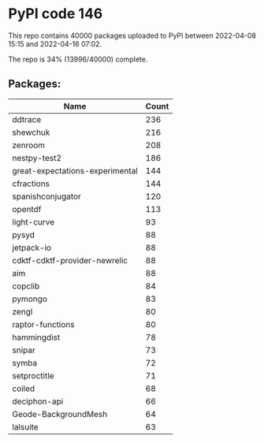 # PyPI code 146

This repo contains 40000 packages uploaded to PyPI between 
2022-04-08 15:15 and 2022-04-16 07:02.

The repo is 34% (13996/40000) complete.

## Packages:

| Name  | Count |
| ----- | ----- |
| ddtrace | 236 |
| shewchuk | 216 |
| zenroom | 208 |
| nestpy-test2 | 186 |
| great-expectations-experimental | 144 |
| cfractions | 144 |
| spanishconjugator | 120 |
| opentdf | 113 |
| light-curve | 93 |
| pysyd | 88 |
| jetpack-io | 88 |
| cdktf-cdktf-provider-newrelic | 88 |
| aim | 88 |
| copclib | 84 |
| pymongo | 83 |
| zengl | 80 |
| raptor-functions | 80 |
| hammingdist | 78 |
| snipar | 73 |
| symba | 72 |
| setproctitle | 71 |
| coiled | 68 |
| deciphon-api | 66 |
| Geode-BackgroundMesh | 64 |
| lalsuite | 63 |


